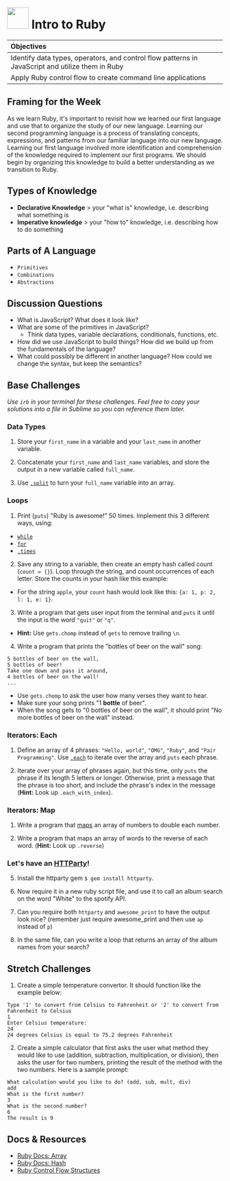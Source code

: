 # <img src="http://engineering.yp.com/img/ruby-logo.png" width="50"> Intro to Ruby

| Objectives |
| :--- |
| Identify data types, operators, and control flow patterns in JavaScript and utilize them in Ruby |
| Apply Ruby control flow to create command line applications |

## Framing for the Week

As we learn Ruby, it's important to revisit how we learned our first language and use that to organize the study of our new language. Learning our second programming language is a process of translating concepts, expressions, and patterns from our familiar language into our new language. Learning our first language involved more identification and comprehension of the knowledge required to implement our first programs. We should begin by organizing this knowledge to build a better understanding as we transition to Ruby.

## Types of Knowledge

* **Declarative Knowledge** > your "what is" knowledge, i.e. describing what something is
* **Imperative knowledge** > your "how to" knowledge, i.e. describing how to do something

## Parts of A Language

* `Primitives`
* `Combinations`
* `Abstractions`

## Discussion Questions

* What is JavaScript? What does it look like?
* What are some of the primitives in JavaScript?
  * Think data types, variable declarations, conditionals, functions, etc.
* How did we use JavaScript to build things? How did we build up from the fundamentals of the language?
* What could possibly be different in another language? How could we change the syntax, but keep the semantics?

## Base Challenges

*Use `irb` in your terminal for these challenges. Feel free to copy your solutions into a file in Sublime so you can reference them later.*

### Data Types

1. Store your `first_name` in a variable and your `last_name` in another variable.

2. Concatenate your `first_name` and `last_name` variables, and store the output in a new variable called `full_name`.

3. Use <a href="http://ruby-doc.org/core-2.2.0/String.html#method-i-split" target="_blank">`.split`</a> to turn your `full_name` variable into an array.

### Loops

1. Print (`puts`) "Ruby is awesome!" 50 times. Implement this 3 different ways, using:
  * <a href="http://www.tutorialspoint.com/ruby/ruby_loops.htm" target="_blank">`while`</a>
  * <a href="http://www.tutorialspoint.com/ruby/ruby_loops.htm" target="_blank">`for`</a>
  * <a href="http://ruby-doc.org/core-2.0.0/Integer.html#method-i-times" target="_blank">`.times`</a>

2. Save any string to a variable, then create an empty hash called count (`count = {}`). Loop through the string, and count occurrences of each letter. Store the counts in your hash like this example:
  * For the string `apple`, your `count` hash would look like this: `{a: 1, p: 2, l: 1, e: 1}`.

3. Write a program that gets user input from the terminal and `puts` it until the input is the word `"quit"` or `"q"`.
  * **Hint:** Use `gets.chomp` instead of `gets` to remove trailing `\n`.

4. Write a program that prints the "bottles of beer on the wall" song:

  ```
  5 bottles of beer on the wall,
  5 bottles of beer!
  Take one down and pass it around,
  4 bottles of beer on the wall!
  ...
  ```

  * Use `gets.chomp` to ask the user how many verses they want to hear.
  * Make sure your song prints "1 **bottle** of beer".
  * When the song gets to "0 bottles of beer on the wall", it should print "No more bottles of beer on the wall" instead.

### Iterators: Each

1. Define an array of 4 phrases: `"Hello, world"`, `"OMG"`, `"Ruby"`, and `"Pair Programming"`. Use <a href="http://www.tutorialspoint.com/ruby/ruby_iterators.htm" target="_blank">`.each`</a> to iterate over the array and `puts` each phrase.

2. Iterate over your array of phrases again, but this time, only `puts` the phrase if its length 5 letters or longer. Otherwise, print a message that the phrase is too short, and include the phrase's index in the message (**Hint:** Look up `.each_with_index`).

### Iterators: Map

1. Write a program that <a href="http://ruby-doc.org/core-2.2.0/Array.html#method-i-map" target="_blank">maps</a> an array of numbers to double each number.

2. Write a program that maps an array of words to the reverse of each word. (**Hint:** Look up `.reverse`)

### Let's have an [HTTParty](https://github.com/jnunemaker/httparty)!

5. Install the httparty gem ```$ gem install httparty```.

6. Now require it in a new ruby script file, and use it to call an album search on the word "White" to the spotify API.

7. Can you require both ```httparty``` and ```awesome_print``` to have the output look nice? (remember just require awesome_print and then use ```ap``` instead of ```p```)

5. In the same file, can you write a loop that returns an array of the album names from your search?


## Stretch Challenges

1. Create a simple temperature convertor. It should function like the example below:

  ```
  Type '1' to convert from Celsius to Fahrenheit or '2' to convert from Fahrenheit to Celsius
  1
  Enter Celsius temperature:
  24
  24 degrees Celsius is equal to 75.2 degrees Fahrenheit
  ```

2. Create a simple calculator that first asks the user what method they would like to use (addition, subtraction, multiplication, or division), then asks the user for two numbers, printing the result of the method with the two numbers. Here is a sample prompt:

  ```
  What calculation would you like to do? (add, sub, mult, div)
  add
  What is the first number?
  3
  What is the second number?
  6
  The result is 9
  ```

## Docs & Resources

* <a href="http://ruby-doc.org/core-2.2.0/Array.html" target="_blank">Ruby Docs: Array</a>
* <a href="http://ruby-doc.org/core-2.2.0/Hash.html" target="_blank">Ruby Docs: Hash</a>
* <a href="https://en.wikibooks.org/wiki/Ruby_Programming/Syntax/Control_Structures" target="_blank">Ruby Control Flow Structures</a>
